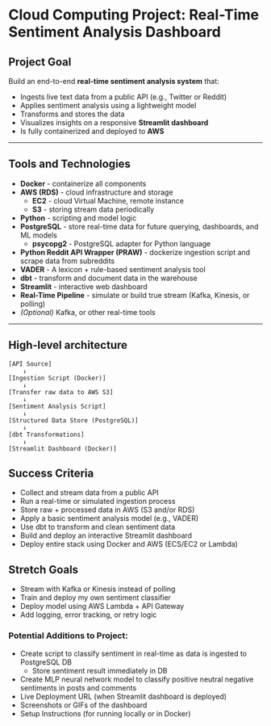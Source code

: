 # **Cloud Computing Project: Real-Time Sentiment Analysis Dashboard**

## **Project Goal**
Build an end-to-end **real-time sentiment analysis system** that:
- Ingests live text data from a public API (e.g., Twitter or Reddit)
- Applies sentiment analysis using a lightweight model
- Transforms and stores the data
- Visualizes insights on a responsive **Streamlit dashboard**
- Is fully containerized and deployed to **AWS**

---

## **Tools and Technologies**
- **Docker** - containerize all components
- **AWS (RDS)** - cloud infrastructure and storage
    - **EC2** - cloud Virtual Machine, remote instance
    - **S3** - storing stream data periodically
- **Python** - scripting and model logic
- **PostgreSQL** - store real-time data for future querying, dashboards, and ML models
    - **psycopg2** - PostgreSQL adapter for Python language
- **Python Reddit API Wrapper (PRAW)** - dockerize ingestion script and scrape data from subreddits
- **VADER** - A lexicon + rule-based sentiment analysis tool
- **dbt** - transform and document data in the warehouse
- **Streamlit** - interactive web dashboard
- **Real-Time Pipeline** - simulate or build true stream (Kafka, Kinesis, or polling)
- *(Optional)* Kafka, or other real-time tools

---

## **High-level architecture**
```text
[API Source]
    ↓
[Ingestion Script (Docker)]
    ↓
[Transfer raw data to AWS S3]
    ↓
[Sentiment Analysis Script]
    ↓
[Structured Data Store (PostgreSQL)]
    ↓
[dbt Transformations]
    ↓
[Streamlit Dashboard (Docker)]
```

## **Success Criteria**
- Collect and stream data from a public API
- Run a real-time or simulated ingestion process
- Store raw + processed data in AWS (S3 and/or RDS)
- Apply a basic sentiment analysis model (e.g., VADER)
- Use dbt to transform and clean sentiment data
- Build and deploy an interactive Streamlit dashboard
- Deploy entire stack using Docker and AWS (ECS/EC2 or Lambda)

## **Stretch Goals**
- Stream with Kafka or Kinesis instead of polling
- Train and deploy my own sentiment classifier
- Deploy model using AWS Lambda + API Gateway
- Add logging, error tracking, or retry logic


### **Potential Additions to Project:**
- Create script to classify sentiment in real-time as data is ingested to PostgreSQL DB
    - Store sentiment result immediately in DB
- Create MLP neural network model to classify positive neutral negative sentiments in posts and comments
- Live Deployment URL (when Streamlit dashboard is deployed)
- Screenshots or GIFs of the dashboard
- Setup Instructions (for running locally or in Docker)